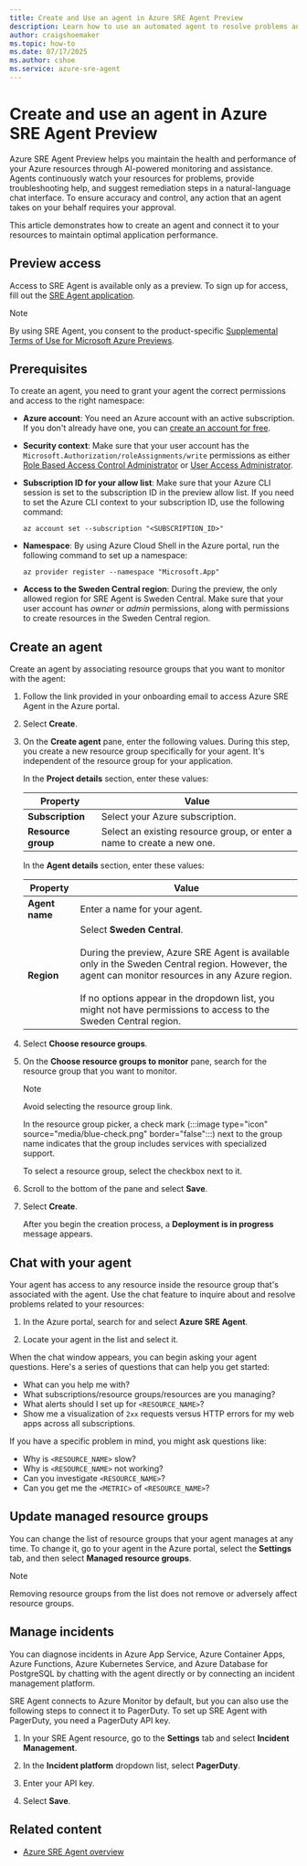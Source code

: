 ```yaml
---
title: Create and Use an agent in Azure SRE Agent Preview
description: Learn how to use an automated agent to resolve problems and keep your apps running in Azure.
author: craigshoemaker
ms.topic: how-to
ms.date: 07/17/2025
ms.author: cshoe
ms.service: azure-sre-agent
---
```


# Create and use an agent in Azure SRE Agent Preview

Azure SRE Agent Preview helps you maintain the health and performance of your Azure resources through AI-powered monitoring and assistance. Agents continuously watch your resources for problems, provide troubleshooting help, and suggest remediation steps in a natural-language chat interface. To ensure accuracy and control, any action that an agent takes on your behalf requires your approval.

This article demonstrates how to create an agent and connect it to your resources to maintain optimal application performance.

## Preview access

Access to SRE Agent is available only as a preview. To sign up for access, fill out the [SRE Agent application](https://go.microsoft.com/fwlink/?linkid=2319540).

> [!NOTE]
> By using SRE Agent, you consent to the product-specific [Supplemental Terms of Use for Microsoft Azure Previews](https://azure.microsoft.com/support/legal/preview-supplemental-terms/).

## Prerequisites

To create an agent, you need to grant your agent the correct permissions and access to the right namespace:

* **Azure account**: You need an Azure account with an active subscription. If you don't already have one, you can [create an account for free](https://azure.microsoft.com/free/?WT.mc_id=A261C142F).

* **Security context**: Make sure that your user account has the `Microsoft.Authorization/roleAssignments/write` permissions as either [Role Based Access Control Administrator](/azure/role-based-access-control/built-in-roles) or [User Access Administrator](/azure/role-based-access-control/built-in-roles).

* **Subscription ID for your allow list**: Make sure that your Azure CLI session is set to the subscription ID in the preview allow list. If you need to set the Azure CLI context to your subscription ID, use the following command:

    ```azurecli  
    az account set --subscription "<SUBSCRIPTION_ID>"
    ```

* **Namespace**: By using Azure Cloud Shell in the Azure portal, run the following command to set up a namespace:

    ```azurecli  
    az provider register --namespace "Microsoft.App"
    ```

* **Access to the Sweden Central region**: During the preview, the only allowed region for SRE Agent is Sweden Central. Make sure that your user account has *owner* or *admin* permissions, along with permissions to create resources in the Sweden Central region.

## Create an agent

Create an agent by associating resource groups that you want to monitor with the agent:

1. Follow the link provided in your onboarding email to access Azure SRE Agent in the Azure portal.

1. Select **Create**.

1. On the **Create agent** pane, enter the following values. During this step, you create a new resource group specifically for your agent. It's independent of the resource group for your application.

    In the **Project details** section, enter these values:

    | Property | Value |
    |---|---|
    | **Subscription** | Select your Azure subscription. |
    | **Resource group** | Select an existing resource group, or enter a name to create a new one. |

    In the **Agent details** section, enter these values:

    | Property | Value |
    |---|---|
    | **Agent name** | Enter a name for your agent. |
    | **Region** | Select **Sweden Central**.<br><br>During the preview, Azure SRE Agent is available only in the Sweden Central region. However, the agent can monitor resources in any Azure region.<br><br>If no options appear in the dropdown list, you might not have permissions to access to the Sweden Central region. |

1. Select **Choose resource groups**.

1. On the **Choose resource groups to monitor** pane, search for the resource group that you want to monitor.

    > [!NOTE]
    > Avoid selecting the resource group link.

    In the resource group picker, a check mark (:::image type="icon" source="media/blue-check.png" border="false":::) next to the group name indicates that the group includes services with specialized support.

    To select a resource group, select the checkbox next to it.

1. Scroll to the bottom of the pane and select **Save**.

1. Select **Create**.

    After you begin the creation process, a **Deployment is in progress** message appears.

## Chat with your agent

Your agent has access to any resource inside the resource group that's associated with the agent. Use the chat feature to inquire about and resolve problems related to your resources:

1. In the Azure portal, search for and select **Azure SRE Agent**.

1. Locate your agent in the list and select it.

When the chat window appears, you can begin asking your agent questions. Here's a series of questions that can help you get started:

* What can you help me with?
* What subscriptions/resource groups/resources are you managing?
* What alerts should I set up for `<RESOURCE_NAME>`?
* Show me a visualization of `2xx` requests versus HTTP errors for my web apps across all subscriptions.

If you have a specific problem in mind, you might ask questions like:

* Why is `<RESOURCE_NAME>` slow?
* Why is `<RESOURCE_NAME>` not working?
* Can you investigate `<RESOURCE_NAME>`?
* Can you get me the `<METRIC>` of `<RESOURCE_NAME>`?

## Update managed resource groups

You can change the list of resource groups that your agent manages at any time. To change it, go to your agent in the Azure portal, select the **Settings** tab, and then select **Managed resource groups**.

> [!NOTE]
> Removing resource groups from the list does not remove or adversely affect resource groups.

## Manage incidents

You can diagnose incidents in Azure App Service, Azure Container Apps, Azure Functions, Azure Kubernetes Service, and Azure Database for PostgreSQL by chatting with the agent directly or by connecting an incident management platform.

SRE Agent connects to Azure Monitor by default, but you can also use the following steps to connect it to PagerDuty. To set up SRE Agent with PagerDuty, you need a PagerDuty API key.  

1. In your SRE Agent resource, go to the **Settings** tab and select **Incident Management**.

1. In the **Incident platform** dropdown list, select **PagerDuty**.

1. Enter your API key.

1. Select **Save**.

## Related content

* [Azure SRE Agent overview](./overview.md)
